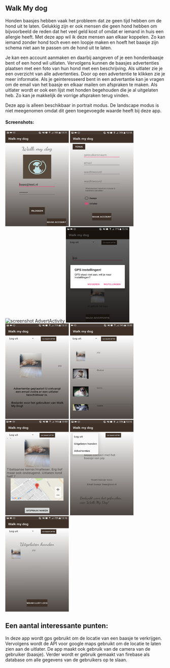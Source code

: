 ## Walk My dog
Honden baasjes hebben vaak het probleem dat ze geen tijd hebben om de hond uit te laten. Gelukkig zijn er ook mensen die geen hond hebben om bijvoorbeeld de reden dat het veel geld kost of omdat er iemand in huis een allergie heeft. Met deze app wil ik deze mensen aan elkaar koppelen. Zo kan iemand zonder hond toch even een loopje maken en hoeft het baasje zijn schema niet aan te passen om de hond uit te laten.

Je kan een account aanmaken en daarbij aangeven of je een hondenbaasje bent of een hond wil uitlaten. Vervolgens kunnen de baasjes advertenties plaatsen met een foto van hun hond met een beschrijving. Als uitlater zie je een overzicht van alle advertenties. Door op een advertentie te klikken zie je meer informatie. Als je geinteresseerd bent in een advertantie kan je vragen om de email van het baasje en elkaar mailen om afspraken te maken. Als uitlater wordt er ook een lijst met honden begehouden die je al uitgelaten heb. Zo kan je makkelijk de vorrige afspraken terug vinden.

Deze app is alleen beschikbaar in portrait modus. De landscape modus is niet meegenomen omdat dit geen toegevoegde waarde heeft bij deze app.

#### Screenshots:
<img src="doc/screenshot_login.jpeg" alt="screenshot MainActivity" width="200" height="300"/> <img src="doc/screenshot_register.jpeg" alt="screenshot RegisterActivity" width="200" height="300"/> <img src="doc/screenshot_login.screenshot_advert" alt="screenshot AdvertActivity" width="200" height="300"/> <img src="doc/screenshot_advert_dialog.jpeg" alt="screenshot AdvertActivity met dialog voor gps" width="200" height="300"/> <img src="doc/screenshot_confirm.jpeg" alt="screenshot ConfirmActivity" width="200" height="300"/> <img src="doc/screenshot_choose.jpeg" alt="screenshot ChooseActivity" width="200" height="300"/> <img src="doc/screenshot_dog.jpeg" alt="screenshot DogActivity" width="200" height="300"/> <img src="doc/screenshot_contact_spinner.jpeg" alt="screenshot ContactActivity" width="200" height="300"/> <img src="doc/screenshot_overview.jpeg" alt="screenshot OverviewActivity" width="200" height="300"/>

## Een aantal interessante punten:
In deze app wordt gps gebruikt om de locatie van een baasje te verkrijgen.
Vervolgens wordt de API voor google maps gebruikt om de locatie te laten zien aan de uitlater.
De app maakt ook gebruik van de camera van de gebruiker (baasje).
Verder wordt er gebruik gemaakt van firebase als database om alle gegevens van de gebruikers op te slaan.
